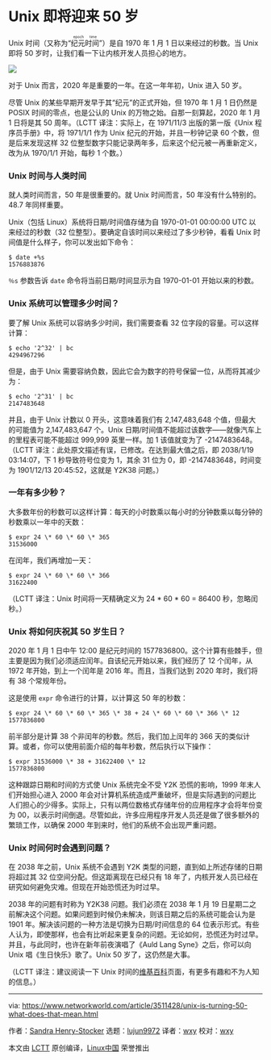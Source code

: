 [#]: collector: (lujun9972)
[#]: translator: (wxy)
[#]: reviewer: (wxy)
[#]: publisher: ( )
[#]: url: ( )
[#]: subject: (Unix is turning 50. What does that mean?)
[#]: via: (https://www.networkworld.com/article/3511428/unix-is-turning-50-what-does-that-mean.html)
[#]: author: (Sandra Henry-Stocker https://www.networkworld.com/author/Sandra-Henry_Stocker/)

Unix 即将迎来 50 岁
======

Unix 时间（又称为“<ruby>纪元时间<rt>epoch time</rt></ruby>”）是自 1970 年 1 月 1 日以来经过的秒数。当 Unix 即将 50 岁时，让我们看一下让内核开发人员担心的地方。

![](https://img.linux.net.cn/data/attachment/album/201912/28/120311hzghpxux1hp5t4xo.jpg)

对于 Unix 而言，2020 年是重要的一年。在这一年年初，Unix 进入 50 岁。

尽管 Unix 的某些早期开发早于其“纪元”的正式开始，但 1970 年 1 月 1 日仍然是 POSIX 时间的零点，也是公认的 Unix 的万物之始。自那一刻算起，2020 年 1 月 1 日将是其 50 周年。（LCTT 译注：实际上，在 1971/11/3 出版的第一版《Unix 程序员手册》中，将 1971/1/1 作为 Unix 纪元的开始，并且一秒钟记录 60 个数，但是后来发现这样 32 位整型数字只能记录两年多，后来这个纪元被一再重新定义，改为从 1970/1/1 开始，每秒 1 个数。）

### Unix 时间与人类时间

就人类时间而言，50 年是很重要的。就 Unix 时间而言，50 年没有什么特别的。48.7 年同样重要。

Unix（包括 Linux）系统将日期/时间值存储为自 1970-01-01 00:00:00 UTC 以来经过的秒数（32  位整型）。要确定自该时间以来经过了多少秒钟，看看 Unix 时间值是什么样子，你可以发出如下命令：

```
$ date +%s
1576883876
```

`％s` 参数告诉 `date` 命令将当前日期/时间显示为自 1970-01-01 开始以来的秒数。

### Unix 系统可以管理多少时间？

要了解 Unix 系统可以容纳多少时间，我们需要查看 32 位字段的容量。可以这样计算：

```
$ echo '2^32' | bc
4294967296
```

但是，由于 Unix 需要容纳负数，因此它会为数字的符号保留一位，从而将其减少为：

```
$ echo '2^31' | bc
2147483648
```

并且，由于 Unix 计数以 0 开头，这意味着我们有 2,147,483,648 个值，但最大的可能值为 2,147,483,647 个。Unix 日期/时间值不能超过该数字——就像汽车上的里程表可能不能超过 999,999 英里一样。加 1 该值就变为了 -2147483648。（LCTT 译注：此处原文描述有误，已修改。在达到最大值之后，即 2038/1/19 03:14:07，下 1 秒导致符号位变为 1，其余 31 位为 0，即 -2147483648，时间变为 1901/12/13 20:45:52，这就是 Y2K38 问题。）

### 一年有多少秒？

大多数年份的秒数可以这样计算：每天的小时数乘以每小时的分钟数乘以每分钟的秒数乘以一年中的天数：

```
$ expr 24 \* 60 \* 60 \* 365
31536000
```

在闰年，我们再增加一天：

```
$ expr 24 \* 60 \* 60 \* 366
31622400
```

（LCTT 译注：Unix 时间将一天精确定义为 24 * 60 * 60 = 86400 秒，忽略闰秒。）

### Unix 将如何庆祝其 50 岁生日？

2020 年 1 月 1 日中午 12:00 是纪元时间的 1577836800。这个计算有些棘手，但主要是因为我们必须适应闰年。自该纪元开始以来，我们经历了 12 个闰年，从 1972 年开始，到上一个闰年是 2016 年。而且，当我们达到 2020 年时，我们将有 38 个常规年份。

这是使用 `expr` 命令进行的计算，以计算这 50 年的秒数：

```
$ expr 24 \* 60 \* 60 \* 365 \* 38 + 24 \* 60 \* 60 \* 366 \* 12
1577836800
```

前半部分是计算 38 个非闰年的秒数。然后，我们加上闰年的 366 天的类似计算。或者，你可以使用前面介绍的每年秒数，然后执行以下操作：

```
$ expr 31536000 \* 38 + 31622400 \* 12
1577836800
```

这种跟踪日期和时间的方式使 Unix 系统完全不受 Y2K 恐慌的影响，1999 年末人们开始担心进入 2000 年会对计算机系统造成严重破坏，但是实际遇到的问题比人们担心的少得多。实际上，只有以两位数格式存储年份的应用程序才会将年份变为 00，以表示时间倒退。尽管如此，许多应用程序开发人员还是做了很多额外的繁琐工作，以确保 2000 年到来时，他们的系统不会出现严重问题。

### Unix 时间何时会遇到问题？

在 2038 年之前，Unix 系统不会遇到 Y2K 类型的问题，直到如上所述存储的日期将超过其 32 位空间分配。但这距离现在已经只有 18 年了，内核开发人员已经在研究如何避免灾难。但现在开始恐慌还为时过早。

2038 年的问题有时称为 Y2K38 问题。我们必须在 2038 年 1 月 19 日星期二之前解决这个问题。如果问题到时候仍未解决，则该日期之后的系统可能会认为是 1901 年。解决该问题的一种方法是切换为日期/时间信息的 64 位表示形式。有些人认为，即使那样，也会有比听起来更复杂的问题。无论如何，恐慌还为时过早。并且，与此同时，也许在新年前夜演唱了《Auld Lang Syne》之后，你可以向 Unix 唱《生日快乐》歌了。Unix 50 岁了，这仍然是大事。

（LCTT 译注：建议阅读一下 Unix 时间的[维基百科][6]页面，有更多有趣和不为人知的信息。）

--------------------------------------------------------------------------------

via: https://www.networkworld.com/article/3511428/unix-is-turning-50-what-does-that-mean.html

作者：[Sandra Henry-Stocker][a]
选题：[lujun9972][b]
译者：[wxy](https://github.com/wxy)
校对：[wxy](https://github.com/wxy)

本文由 [LCTT](https://github.com/LCTT/TranslateProject) 原创编译，[Linux中国](https://linux.cn/) 荣誉推出

[a]: https://www.networkworld.com/author/Sandra-Henry_Stocker/
[b]: https://github.com/lujun9972
[1]: https://images.idgesg.net/images/article/2017/10/birthday-cake-candles-100739452-large.jpg
[2]: https://creativecommons.org/publicdomain/zero/1.0/
[3]: https://www.networkworld.com/article/3440100/take-the-intelligent-route-with-consumption-based-storage.html?utm_source=IDG&utm_medium=promotions&utm_campaign=HPE20773&utm_content=sidebar ( Take the Intelligent Route with Consumption-Based Storage)
[4]: https://www.facebook.com/NetworkWorld/
[5]: https://www.linkedin.com/company/network-world
[6]: https://en.wikipedia.org/wiki/Unix_time
